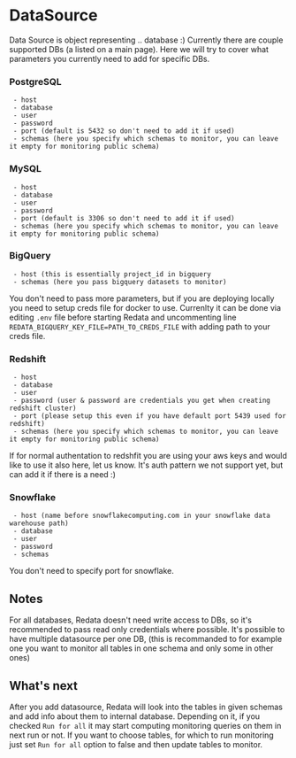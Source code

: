 # DataSource

Data Source is object representing .. database :) Currently there are couple supported DBs (a listed on a main page).
Here we will try to cover what parameters you currently need to add for specific DBs.

### PostgreSQL

```
 - host
 - database
 - user
 - password
 - port (default is 5432 so don't need to add it if used)
 - schemas (here you specify which schemas to monitor, you can leave it empty for monitoring public schema)
```

### MySQL

```
 - host
 - database
 - user
 - password
 - port (default is 3306 so don't need to add it if used)
 - schemas (here you specify which schemas to monitor, you can leave it empty for monitoring public schema)
```

### BigQuery

```
 - host (this is essentially project_id in bigquery
 - schemas (here you pass bigquery datasets to monitor)
```

You don't need to pass more parameters, but if you are deploying locally you need to setup creds file for docker to use.
Currenlty it can be done via editing  `.env` file before starting Redata and uncommenting line `REDATA_BIGQUERY_KEY_FILE=PATH_TO_CREDS_FILE`
with adding path to your creds file.

### Redshift

```
 - host
 - database
 - user
 - password (user & password are credentials you get when creating redshift cluster)
 - port (please setup this even if you have default port 5439 used for redshift)
 - schemas (here you specify which schemas to monitor, you can leave it empty for monitoring public schema)
```
If for normal authentation to redshfit you are using your aws keys and would like to use it also here, let us know.
It's auth pattern we not support yet, but can add it if there is a need :)


### Snowflake
```
 - host (name before snowflakecomputing.com in your snowflake data warehouse path)
 - database
 - user
 - password
 - schemas
```
You don't need to specify port for snowflake.

## Notes

For all databases, Redata doesn't need write access to DBs, so it's recommended to pass read only credentials where possible.
It's possible to have multiple datasource per one DB,
(this is recommanded to for example one you want to monitor all tables in one schema and only some in other ones)

## What's next

After you add datasource, Redata will look into the tables in given schemas and add info about them to internal database.
Depending on it, if you checked `Run for all` it may start computing monitoring queries on them in next run or not.
If you want to choose tables, for which to run monitoring just set `Run for all` option to false and then update tables to monitor.
